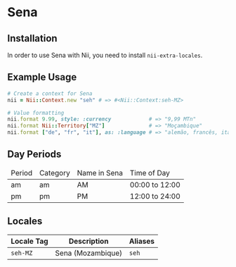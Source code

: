 <!-- This file has been generated. Source: languages/_template.md.erb -->

# Sena

## Installation

In order to use Sena with Nii, you need to install `nii-extra-locales`.

## Example Usage

``` ruby
# Create a context for Sena
nii = Nii::Context.new "seh" # => #<Nii::Context:seh-MZ>

# Value formatting
nii.format 9.99, style: :currency            # => "9,99 MTn"
nii.format Nii::Territory["MZ"]              # => "Moçambique"
nii.format ["de", "fr", "it"], as: :language # => "alemão, francês, italiano"
```

## Day Periods


<table>
  <thead>
    <tr>
      <td>Period</td>
      <td>Category</td>
      <td>Name in Sena</td>
      <td>Time of Day</td>
    </tr>
  </thead>
  <tbody>
    <tr>
      <td>am</td>
      <td>am</td>
      <td>AM</td>
      <td>00:00 to 12:00</td>
    </tr>
    <tr>
      <td>pm</td>
      <td>pm</td>
      <td>PM</td>
      <td>12:00 to 24:00</td>
    </tr>
  </tbody>
</table>



## Locales

<table>
  <thead>
    <tr>
      <th>Locale Tag</th>
      <th>Description</th>
      <th>Aliases</th>
    </tr>
  </thead>
  <tbody>
    <tr>
      <td><code>seh-MZ</code></td>
      <td>Sena (Mozambique)</td>
      <td><code>seh</code></td>
    </tr>
  </tbody>
</table>

